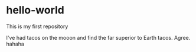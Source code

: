 # hello-world
This is my first repository

I've had tacos on the mooon and find the far superior to Earth tacos.
Agree. hahaha
